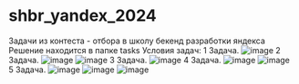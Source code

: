 # shbr_yandex_2024
Задачи из контеста - отбора в школу бекенд разработки яндекса
Решение находится в папке tasks
Условия задач:
1 Задача.
![image](https://github.com/probablyartem/shbr_yandex_2024/assets/144273778/f09c5d02-3808-4cb2-9ae4-18d232d98544)
2 Задача. 
![image](https://github.com/probablyartem/shbr_yandex_2024/assets/144273778/80ef9798-5b65-44c2-8d90-b927532cf05c)
![image](https://github.com/probablyartem/shbr_yandex_2024/assets/144273778/fe83be7e-6696-40e5-98c0-50c749040e33)
3 Задача.
![image](https://github.com/probablyartem/shbr_yandex_2024/assets/144273778/4dc44215-10df-4c1f-bc1a-f6a9235c8bc5)
4 Задача.
![image](https://github.com/probablyartem/shbr_yandex_2024/assets/144273778/19d335dc-16ab-4bf7-8fee-cd39d6c18949)
![image](https://github.com/probablyartem/shbr_yandex_2024/assets/144273778/efe67018-00e3-4904-8308-930c030a6048)
5 Задача.
![image](https://github.com/probablyartem/shbr_yandex_2024/assets/144273778/4dc493e9-d2e7-40e1-95b0-171787901732)
![image](https://github.com/probablyartem/shbr_yandex_2024/assets/144273778/39fe855b-53dc-417c-b4c9-745a35c2ba0f)
![image](https://github.com/probablyartem/shbr_yandex_2024/assets/144273778/e4243921-4e18-4f96-896a-642af88278a2)

